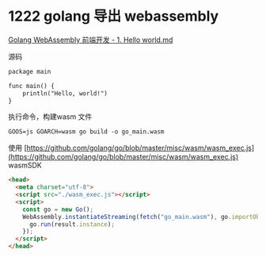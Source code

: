 # 1222 golang 导出 webassembly

[Golang WebAssembly 前端开发 - 1. Hello world.md](https://studygolang.com/articles/17320)

源码

```html
package main

func main() {
    println("Hello, world!")
}
```

执行命令，构建wasm 文件

```html
GOOS=js GOARCH=wasm go build -o go_main.wasm
```

使用 [https://github.com/golang/go/blob/master/misc/wasm/wasm_exec.js](https://github.com/golang/go/blob/master/misc/wasm/wasm_exec.js) wasmSDK

```html
<head>
  <meta charset="utf-8">
  <script src="./wasm_exec.js"></script>
  <script>
    const go = new Go();
    WebAssembly.instantiateStreaming(fetch("go_main.wasm"), go.importObject).then((result) => {
      go.run(result.instance);
    });
  </script>
</head>
```